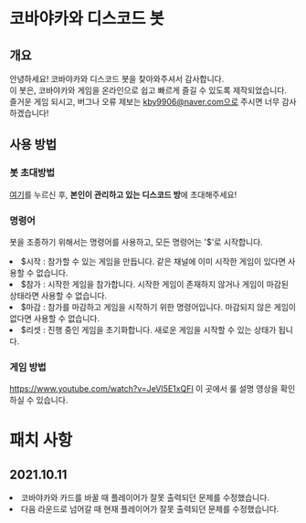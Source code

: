 # 코바야카와 디스코드 봇
## 개요
안녕하세요! 코바야카와 디스코드 봇을 찾아와주셔서 감사합니다. 
<br>이 봇은, 코바야카와 게임을 온라인으로 쉽고 빠르게 즐길 수 있도록 제작되었습니다.
<br>즐거운 게임 되시고, 버그나 오류 제보는 kby9906@naver.com으로 주시면 너무 감사하겠습니다!

## 사용 방법
### 봇 초대방법

<a href="https://discord.com/oauth2/authorize?client_id=884102643537043536&permissions=0&scope=bot">여기</a>를 누르신 후, <b>본인이 관리하고 있는 디스코드 방</b>에 초대해주세요!

### 명령어
봇을 조종하기 위해서는 명령어를 사용하고, 모든 명령어는 '$'로 시작합니다.
<li>$시작 : 참가할 수 있는 게임을 만듭니다. 같은 채널에 이미 시작한 게임이 있다면 사용할 수 없습니다.
<li>$참가 : 시작한 게임을 참가합니다. 시작한 게임이 존재하지 않거나 게임이 마감된 상태라면 사용할 수 없습니다.
<li>$마감 : 참가를 마감하고 게임을 시작하기 위한 명령어입니다. 마감되지 않은 게임이 없다면 사용할 수 없습니다.
<li>$리셋 : 진행 중인 게임을 초기화합니다. 새로운 게임을 시작할 수 있는 상태가 됩니다.

### 게임 방법
https://www.youtube.com/watch?v=JeVI5E1xQFI 이 곳에서 룰 설명 영상을 확인하실 수 있습니다.

# 패치 사항
## 2021.10.11
<li> 코바야카와 카드를 바꿀 때 플레이어가 잘못 출력되던 문제를 수정했습니다.
<li> 다음 라운드로 넘어갈 때 현재 플레이어가 잘못 출력되던 문제를 수정했습니다.